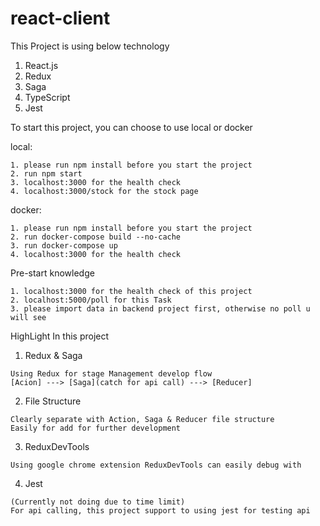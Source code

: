 # react-client

This Project is using below technology
 
 1.  React.js
 2.  Redux
 3.  Saga
 4.  TypeScript
 5.  Jest                                                                                       

To start this project, you can choose to use local or docker

  local: 
  ```
  1. please run npm install before you start the project
  2. run npm start
  3. localhost:3000 for the health check
  4. localhost:3000/stock for the stock page
  ```
  docker:
  ```
  1. please run npm install before you start the project
  2. run docker-compose build --no-cache
  3. run docker-compose up
  4. localhost:3000 for the health check
  ```

  Pre-start knowledge
  ```
  1. localhost:3000 for the health check of this project
  2. localhost:5000/poll for this Task
  3. please import data in backend project first, otherwise no poll u will see 
  ```

HighLight In this project

1. Redux & Saga
```
Using Redux for stage Management develop flow
[Acion] ---> [Saga](catch for api call) ---> [Reducer] 
```

2. File Structure
```
Clearly separate with Action, Saga & Reducer file structure
Easily for add for further development
```

3. ReduxDevTools
```
Using google chrome extension ReduxDevTools can easily debug with
```

4. Jest
```
(Currently not doing due to time limit)
For api calling, this project support to using jest for testing api
```